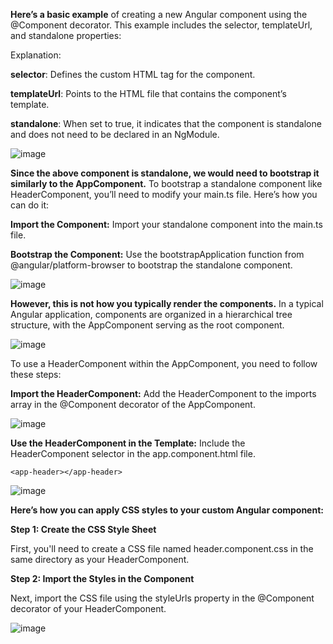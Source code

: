**Here’s a basic example** of creating a new Angular component using the @Component decorator. This example includes the selector, templateUrl, and standalone properties:

Explanation:

**selector**: Defines the custom HTML tag for the component.

**templateUrl**: Points to the HTML file that contains the component’s template.

**standalone**: When set to true, it indicates that the component is standalone and does not need to be declared in an NgModule.

![image](https://github.com/user-attachments/assets/bc62b507-3a8a-4022-97b8-b0b4b8755139)

**Since the above component is standalone, we would need to bootstrap it similarly to the AppComponent.**
To bootstrap a standalone component like HeaderComponent, you’ll need to modify your main.ts file. Here’s how you can do it:

**Import the Component:** Import your standalone component into the main.ts file.

**Bootstrap the Component:** Use the bootstrapApplication function from @angular/platform-browser to bootstrap the standalone component.

![image](https://github.com/user-attachments/assets/ab8581ee-b794-4e23-affe-1f6a2d9647ec)

**However, this is not how you typically render the components.** In a typical Angular application, components are organized in a hierarchical tree structure, with the AppComponent serving as the root component. 

![image](https://github.com/user-attachments/assets/74b1d70a-91c1-4443-afec-b64cd9ffdb0a)

To use a HeaderComponent within the AppComponent, you need to follow these steps:

**Import the HeaderComponent:** Add the HeaderComponent to the imports array in the @Component decorator of the AppComponent.

![image](https://github.com/user-attachments/assets/e90f09b8-3ce9-431a-95fb-0190bf369510)

**Use the HeaderComponent in the Template:** Include the HeaderComponent selector in the app.component.html file.

```<app-header></app-header>```

![image](https://github.com/user-attachments/assets/77c0617f-b16d-4add-a7db-e046c4bd43aa)


**Here’s how you can apply CSS styles to your custom Angular component:**

**Step 1: Create the CSS Style Sheet**

First, you'll need to create a CSS file named header.component.css in the same directory as your HeaderComponent.

**Step 2: Import the Styles in the Component**

Next, import the CSS file using the styleUrls property in the @Component decorator of your HeaderComponent.

![image](https://github.com/user-attachments/assets/f302a0a2-ad37-409d-9cff-7ce1d358c27f)


